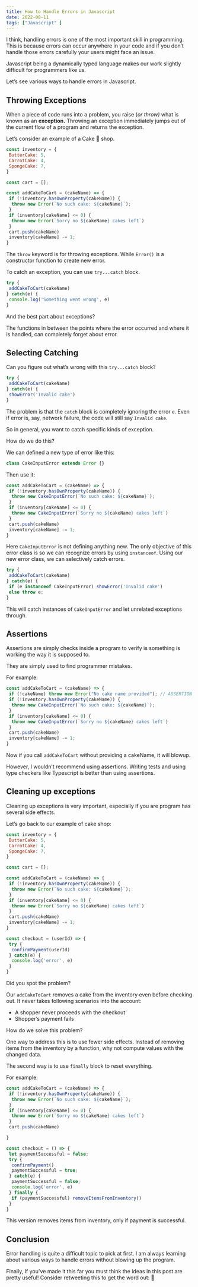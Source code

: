 ```yaml
---
title: How to Handle Errors in Javascript
date: 2022-08-11
tags: ["Javascript" ]
---
```


I think, handling errors is one of the most important skill in programming. This is because errors can occur anywhere in your code and if you don’t handle those errors carefully your users might face an issue.

Javascript being a dynamically typed language makes our work slightly difficult for programmers like us.

Let’s see various ways to handle errors in Javascript.

## Throwing Exceptions

When a piece of code runs into a problem, you raise (*or throw)* what is known as an **exception.** Throwing an exception immediately jumps out of the current flow of a program and returns the exception.

Let’s consider an example of a Cake 🎂  shop.

```jsx
const inventory = {
 ButterCake: 5,
 CarrotCake: 4,
 SpongeCake: 7,
}

const cart = [];

const addCakeToCart = (cakeName) => {
 if (!inventory.hasOwnProperty(cakeName)) {
  throw new Error(`No such cake: ${cakeName}`);
 }
 if (inventory[cakeName] <= 0) {
  throw new Error(`Sorry no ${cakeName} cakes left`)
 }
 cart.push(cakeName)
 inventory[cakeName] -= 1;
}
```

The `throw` keyword is for throwing exceptions. While `Error()` is a constructor function to create new error.

To catch an exception, you can use `try...catch` block.

```jsx
try {
 addCakeToCart(cakeName)
} catch(e) {
 console.log('Something went wrong', e)
}
```

And the best part about exceptions?

The functions in between the points where the error occurred and where it is handled, can completely forget about error.

## Selecting Catching

Can you figure out what’s wrong with this `try...catch` block?

```jsx
try {
 addCakeToCart(cakeName)
} catch(e) {
 showError('Invalid cake')
}
```

The problem is that the `catch` block is completely ignoring the error `e`. Even if error is, say, network failure, the code will still say `Invalid cake`.

So in general, you want to catch specific kinds of exception.

How do we do this?

We can defined a new type of error like this:

```jsx
class CakeInputError extends Error {}
```

Then use it:

```jsx
const addCakeToCart = (cakeName) => {
 if (!inventory.hasOwnProperty(cakeName)) {
  throw new CakeInputError(`No such cake: ${cakeName}`);
 }
 if (inventory[cakeName] <= 0) {
  throw new CakeInputError(`Sorry no ${cakeName} cakes left`)
 }
 cart.push(cakeName)
 inventory[cakeName] -= 1;
}
```

Here `CakeInputError` is not defining anything new. The only objective of this error class is so we can recognize errors by using `instanceof`. Using our new error class, we can selectively catch errors.

```jsx
try {
 addCakeToCart(cakeName)
} catch(e) {
 if (e instanceof CakeInputError) showError('Invalid cake')
 else throw e;
}
```

This will catch instances of `CakeInputError` and let unrelated exceptions through.

## Assertions

Assertions are simply checks inside a program to verify is something is working the way it is supposed to.

They are simply used to find programmer mistakes.

For example:

```jsx
const addCakeToCart = (cakeName) => {
 if (!cakeName) throw new Error("No cake name provided"); // ASSERTION
 if (!inventory.hasOwnProperty(cakeName)) {
  throw new CakeInputError(`No such cake: ${cakeName}`);
 }
 if (inventory[cakeName] <= 0) {
  throw new CakeInputError(`Sorry no ${cakeName} cakes left`)
 }
 cart.push(cakeName)
 inventory[cakeName] -= 1;
}
```

Now if you call `addCakeToCart` without providing a cakeName, it will blowup.

However, I wouldn’t recommend using assertions. Writing tests and using type checkers like Typescript is better than using assertions.

## Cleaning up exceptions

Cleaning up exceptions is very important, especially if you are program has several side effects.

Let’s go back to our example of cake shop:

```jsx
const inventory = {
 ButterCake: 5,
 CarrotCake: 4,
 SpongeCake: 7,
}

const cart = [];

const addCakeToCart = (cakeName) => {
 if (!inventory.hasOwnProperty(cakeName)) {
  throw new Error(`No such cake: ${cakeName}`);
 }
 if (inventory[cakeName] <= 0) {
  throw new Error(`Sorry no ${cakeName} cakes left`)
 }
 cart.push(cakeName)
 inventory[cakeName] -= 1;
}

const checkout = (userId) => {
 try {
  confirmPayment(userId)
 } catch(e) {
  console.log('error', e)
 }
}
```

Did you spot the problem?

Our `addCakeToCart` removes a cake from the inventory even before checking out. It never takes following scenarios into the account:

- A shopper never proceeds with the checkout
- Shopper’s payment fails

How do we solve this problem?

One way to address this is to use fewer side effects. Instead of removing items from the inventory by a function, why not compute values with the changed data.

The second way is to use `finally` block to reset everything.

For example:

```jsx
const addCakeToCart = (cakeName) => {
 if (!inventory.hasOwnProperty(cakeName)) {
  throw new Error(`No such cake: ${cakeName}`);
 }
 if (inventory[cakeName] <= 0) {
  throw new Error(`Sorry no ${cakeName} cakes left`)
 }
 cart.push(cakeName)

}

const checkout = () => {
 let paymentSuccessful = false;
 try {
  confirmPayment()
  paymentSuccessful = true;
 } catch(e) {
  paymentSuccessful = false;
  console.log('error', e)
 } finally {
  if (paymentSuccessful) removeItemsFromInventory()
 }
}
```

This version removes items from inventory, only if payment is successful.

## Conclusion

Error handling is quite a difficult topic to pick at first. I am always learning about various ways to handle errors without blowing up the program.

Finally, If you've made it this far you must think the ideas in this post are pretty useful! Consider retweeting this to get the word out: 🙌
